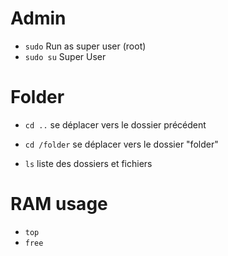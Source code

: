 # Admin
- `sudo` Run as super user (root)
- `sudo su` Super User

# Folder
- `cd ..` se déplacer vers le dossier précédent
- `cd /folder` se déplacer vers le dossier "folder"

- `ls` liste des dossiers et fichiers

# RAM usage
- `top`
- `free`
